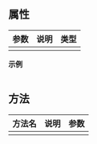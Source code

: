 ##   属性  
 
| 参数    | 说明      | 类型 |
| ------- |---------|-----| 
|    |    |    | 
 
**示例**
```javascript

```

 ##   方法  
  
 | 方法名    | 说明      | 参数 |
 | ------- |---------|-----| 
 |    |    |    | 


